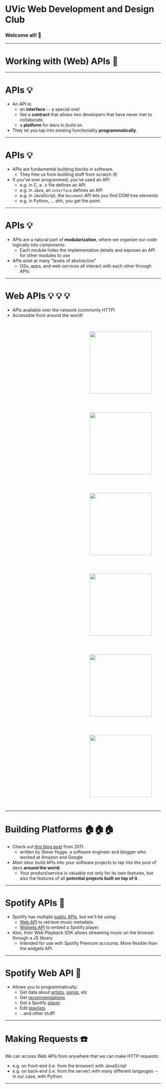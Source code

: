 <!-- $theme: gaia -->

# UVic Web Development and Design Club
### Welcome all! :tada:

---
# Working with (Web) APIs :hammer:
---

# APIs :bulb:
* An API is:
	* an **interface** -- a special one!
	* like a **contract** that allows two developers that have never met to collaborate.
	* a **platform** for devs to build on.
* They let you tap into existing functionality **programmatically**.

---

# APIs :bulb:
* APIs are fundamental building blocks in software.
	* They free us from building stuff from scratch :sweat:
* If you've *ever* programmed, you've used an API
	* e.g. in C, a `.h` file defines an API
	* e.g. in Java, an `interface` defines an API
	* e.g. in JavaScript, the `Document` API lets you find DOM tree elements
	* e.g. in Python, ... ahh, you get the point.

---

# APIs :bulb:
* APIs are a natural part of **modularization**, where we organize our code logically into components
    * Each module hides the implementation details and exposes an API for other modules to use
* APIs exist at many "levels of abstraction"
	*  OSs, apps, and web services all interact with each other through APIs

---

# Web APIs :bulb: :bulb: :bulb:
* APIs available over the network (commonly HTTP)
* Accessible from around the world!
<div style="text-align: right">
  <img style="padding: 30px; display: inline-block;" width=200 height=200 src="/Users/juan/SYNERGY.jpg" />
  <img style="padding: 30px; display: inline-block;" width=200 height=200 src="/Users/juan/SYNERGY.jpg" />
  <img style="padding: 30px; display: inline-block;" width=200 height=200 src="/Users/juan/SYNERGY.jpg" />
  <img style="padding: 30px; display: inline-block;" width=200 height=200 src="/Users/juan/SYNERGY.jpg" />
  <img style="padding: 30px; display: inline-block;" width=200 height=200 src="/Users/juan/SYNERGY.jpg" />
	<img style="padding: 30px; display: inline-block;" width=200 height=200 src="/Users/juan/SYNERGY.jpg" />
</div>

---

# Building Platforms :house::house::house:
* Check out [this blog post](https://plus.google.com/112678702228711889851/posts/eVeouesvaVX) from 2011.
	* written by Steve Yegge, a software engineer and blogger who worked at Amazon and Google
* *Main idea:* build APIs into your software projects to tap into the pool of devs **around the world**.
	* Your product/service is valuable not only for its own features, but also the features of all **potential projects built on top of it**.

---

# Spotify APIs :musical_note:
* Spotify has multiple [public APIs](https://developer.spotify.com/documentation/), but we'll be using:
	* [Web API](https://developer.spotify.com/documentation/web-api/) to retrieve music metadata.
	* [Widgets API](https://developer.spotify.com/documentation/widgets/) to embed a Spotify player.
* Also, their Web Playback SDK allows streaming music on the browser through a JS library
	* Intended for use with Spotify Premium accounts. More flexible than the widgets API.

---
# Spotify Web API :musical_note:
* Allows you to programmatically:
	* Get data about [artists](https://developer.spotify.com/console/artists/), [songs](https://developer.spotify.com/console/tracks/), etc
	* Get [recommendations](https://developer.spotify.com/documentation/web-api/reference/browse/get-recommendations/)
	* Get a Spotify [player](https://developer.spotify.com/documentation/web-api/reference/player/)
	* Edit [playlists](https://developer.spotify.com/documentation/web-api/reference/playlists/)
	* ...and other stuff!

---

# Making Requests :phone:
We can access Web APIs from anywhere that we can make HTTP requests:
* e.g. on front-end (i.e. from the browser) with JavaScript
* e.g. on back-end (i.e. from the server) with many different langauges -- in our case, with Python.

---